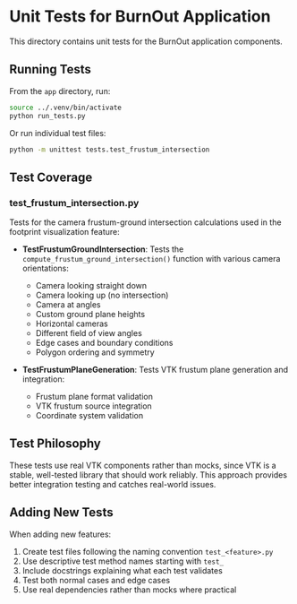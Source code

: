 # Unit Tests for BurnOut Application

This directory contains unit tests for the BurnOut application components.

## Running Tests

From the `app` directory, run:

```bash
source ../.venv/bin/activate
python run_tests.py
```

Or run individual test files:

```bash
python -m unittest tests.test_frustum_intersection
```

## Test Coverage

### test_frustum_intersection.py

Tests for the camera frustum-ground intersection calculations used in the footprint visualization feature:

- **TestFrustumGroundIntersection**: Tests the `compute_frustum_ground_intersection()` function with various camera orientations:
  - Camera looking straight down
  - Camera looking up (no intersection)
  - Camera at angles
  - Custom ground plane heights
  - Horizontal cameras
  - Different field of view angles
  - Edge cases and boundary conditions
  - Polygon ordering and symmetry

- **TestFrustumPlaneGeneration**: Tests VTK frustum plane generation and integration:
  - Frustum plane format validation
  - VTK frustum source integration
  - Coordinate system validation

## Test Philosophy

These tests use real VTK components rather than mocks, since VTK is a stable, well-tested library that should work reliably. This approach provides better integration testing and catches real-world issues.

## Adding New Tests

When adding new features:

1. Create test files following the naming convention `test_<feature>.py`
2. Use descriptive test method names starting with `test_`
3. Include docstrings explaining what each test validates
4. Test both normal cases and edge cases
5. Use real dependencies rather than mocks where practical